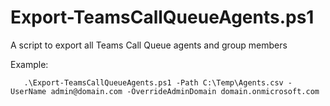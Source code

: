 # Export-TeamsCallQueueAgents.ps1
A script to export all Teams Call Queue agents and group members

Example:
```
   .\Export-TeamsCallQueueAgents.ps1 -Path C:\Temp\Agents.csv -UserName admin@domain.com -OverrideAdminDomain domain.onmicrosoft.com
```
